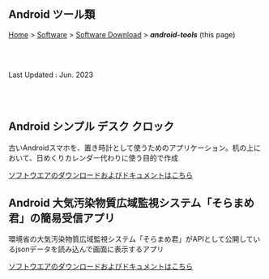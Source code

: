 ## Android ツール類<!-- omit in toc -->

[Home](https://oasis3855.github.io/webpage/) > [Software](https://oasis3855.github.io/webpage/software/index.html) > [Software Download](https://oasis3855.github.io/webpage/software/software-download.html) > ***android-tools*** (this page)

<br />
<br />

Last Updated : Jun. 2023

<br />
<br />

## Android シンプル デスク クロック

古いAndroidスマホを、置き時計として使うためのアプリケーション。机の上において、日めくりカレンダー代わりに使う目的で作成

[ソフトウエアのダウンロードおよびドキュメントはこちら](SimpleDeskClock/README.md)


## Android 大気汚染物質広域監視システム「そらまめ君」の簡易受信アプリ

環境省の大気汚染物質広域監視システム「そらまめ君」がAPIとして公開しているjsonデータを読み込んで画面に表示するアプリ

[ソフトウエアのダウンロードおよびドキュメントはこちら](Webtool_SoramameReceive/README.md)

